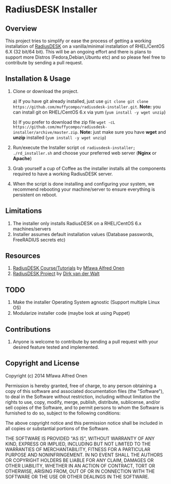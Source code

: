 RadiusDESK Installer
====================
## Overview
This project tries to simplify or ease the process of getting a working installation of [RadiusDESK](http://www.radiusdesk.com) on a vanilla/minimal installation of RHEL/CentOS 6.X (32 bit/64 bit). This will be an ongoing effort and there is plans to support more Distros (Fedora,Debian,Ubuntu etc) and so please feel free to contribute by sending a pull request.

## Installation & Usage
1. Clone or download the project.

   a) If you have git already installed, just use `git clone git clone https://github.com/muffycompo/radiusdesk-installer.git`. **Note:** you can install git on RHEL/CentOS 6.x via yum (`yum install -y wget unzip`)
   
   b) If you prefer to download the zip file `wget -cL https://github.com/muffycompo/radiusdesk-installer/archive/master.zip`. **Note:** just make sure you have **wget** and **unzip** installed (`yum install -y wget unzip`)
2. Run/execute the Installer script `cd radiusdesk-installer; ./rd_installer.sh` and choose your preferred web server (**Nginx** or **Apache**)
3. Grab yourself a cup of Coffee as the installer installs all the components required to have a working RadiusDESK server.
4. When the script is done installing and configuring your system, we recommend rebooting your machine/server to ensure everything is persistent on reboot.

## Limitations
1. The installer only installs RadiusDESK on a RHEL/CentOS 6.x machines/servers
2. Installer assumes default installation values (Database passwords, FreeRADIUS secrets etc)

## Resources
1. [RadiusDESK Course/Tutorials](http://www.maomuffy.com/introduction-to-radiusdesk-with-rhelcentos-6-x-mini-course/) by [Mfawa Alfred Onen](http://ng.linkedin.com/in/mfawaalfredonen/)
2. [RadiusDESK Project](http://www.radiusdesk.com) by [Dirk van der Walt](http://www.linkedin.com/pub/dirk-van-der-walt/11/b64/79a)

## TODO
1. Make the installer Operating System agnostic (Support multiple Linux OS)
2. Modularize installer code (maybe look at using Puppet)

## Contributions
1. Anyone is welcome to contribute by sending a pull request with your desired feature tested and implemented.

## Copyright and License

Copyright (c) 2014 Mfawa Alfred Onen

Permission is hereby granted, free of charge, to any person obtaining a copy
of this software and associated documentation files (the "Software"), to deal
in the Software without restriction, including without limitation the rights
to use, copy, modify, merge, publish, distribute, sublicense, and/or sell
copies of the Software, and to permit persons to whom the Software is
furnished to do so, subject to the following conditions:

The above copyright notice and this permission notice shall be included in
all copies or substantial portions of the Software.

THE SOFTWARE IS PROVIDED "AS IS", WITHOUT WARRANTY OF ANY KIND, EXPRESS OR
IMPLIED, INCLUDING BUT NOT LIMITED TO THE WARRANTIES OF MERCHANTABILITY,
FITNESS FOR A PARTICULAR PURPOSE AND NONINFRINGEMENT. IN NO EVENT SHALL THE
AUTHORS OR COPYRIGHT HOLDERS BE LIABLE FOR ANY CLAIM, DAMAGES OR OTHER
LIABILITY, WHETHER IN AN ACTION OF CONTRACT, TORT OR OTHERWISE, ARISING FROM,
OUT OF OR IN CONNECTION WITH THE SOFTWARE OR THE USE OR OTHER DEALINGS IN
THE SOFTWARE.